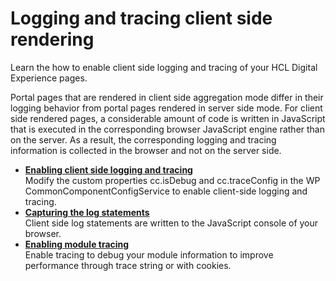 # Logging and tracing client side rendering

Learn the how to enable client side logging and tracing of your HCL Digital Experience pages.

Portal pages that are rendered in client side aggregation mode differ in their logging behavior from portal pages rendered in server side mode. For client side rendered pages, a considerable amount of code is written in JavaScript that is executed in the corresponding browser JavaScript engine rather than on the server. As a result, the corresponding logging and tracing information is collected in the browser and not on the server side.

-   **[Enabling client side logging and tracing](../dev-portlet/csa2t_trbl_nbllogtrc.md)**  
Modify the custom properties cc.isDebug and cc.traceConfig in the WP CommonComponentConfigService to enable client-side logging and tracing.
-   **[Capturing the log statements](../dev-portlet/csa2t_trbl_captlogs.md)**  
Client side log statements are written to the JavaScript console of your browser.
-   **[Enabling module tracing](../dev-portlet/csa2t_trble_tracemod.md)**  
Enable tracing to debug your module information to improve performance through trace string or with cookies.


